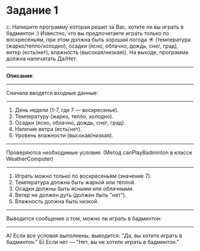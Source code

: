 # Задание 1
c: Напишите программу которая решит за Вас, хотите ли вы играть в бадминтон :)
Известно, что вы предпочитаете играть только по воскресеньям, при этом должна быть хорошая погода ☀️ (температура (жарко/тепло/холодно),
осадки (ясно, облачно, дождь, снег, град), ветер (есть/нет), влажность (высокая/низкая)). На выходе, программа должна напечатать Да/Нет.
***
**Описание**:
***
Сначала вводятся входные данные:
***
1. День недели (1-7, где 7 — воскресенье).
2. Температуру (жарко, тепло, холодно).
3. Осадки (ясно, облачно, дождь, снег, град).
4. Наличие ветра (есть/нет).
5. Уровень влажности (высокая/низкая).
***
Проверяются необходимые условия: (Метод canPlayBadminton в классе WeatherComputer)
***
1. Играть можно только по воскресеньям (значение 7).
2. Температура должна быть жаркой или тёплой.
3. Осадки должны быть ясными или облачными.
4. Ветер не должен дуть (должен быть "нет").
5. Влажность должна быть низкой.
***
Выводится сообщение о том, можно ли играть в бадминтон:
***
А) Если все условия выполнены, выводится: "Да, вы хотите играть в бадминтон."
Б) Если нет — "Нет, вы не хотите играть в бадминтон."